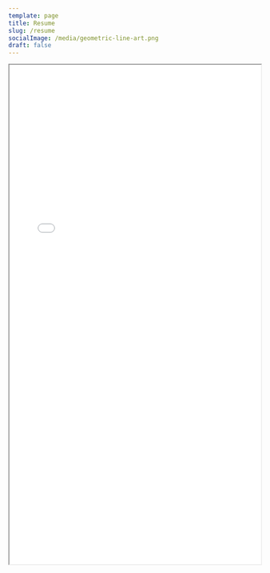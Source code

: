 ```yaml
---
template: page
title: Resume
slug: /resume
socialImage: /media/geometric-line-art.png
draft: false
---
```

<iframe src="/Resume.pdf" width="100%" height="1000px">